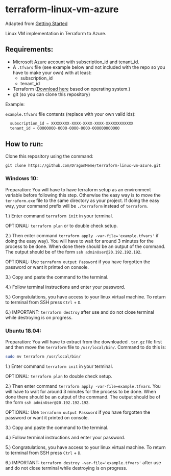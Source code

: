 # terraform-linux-vm-azure

Adapted from [Getting Started](https://learn.hashicorp.com/terraform?track=azure#azure)

Linux VM implementation in Terraform to Azure.

## Requirements: 
* Microsoft Azure account with subscription_id and tenant_id.
* A `.tfvars` file (see example below and not included with the repo so you have to make your own) with at least:
  * subscription_id
  * tenant_id
* Terraform ([Download here](https://www.terraform.io/downloads.html) based on operating system.)
* git (so you can clone this repository)
  
Example: 

`example.tfvars` file contents (replace with your own valid ids):
```tfvars
  subscription_id = XXXXXXXX-XXXX-XXXX-XXXX-XXXXXXXXXXXX
  tenant_id = OOOOOOOO-OOOO-OOOO-OOOO-OOOOOOOOOOOO
```

## How to run: 

Clone this repository using the command:
```
git clone https://github.com/DragonMeme/terraform-linux-vm-azure.git
```

### Windows 10:
Preparation: You will have to have terraform setup as an environment variable before following this step.
Otherwise the easy way is to move the `terraform.exe` file to the same directory as your project.
If doing the easy way, your command prefix will be `./terraform` instead of `terraform`.

1.) Enter command `terraform init` in your terminal.

OPTIONAL: `terraform plan` or to double check setup.

2.) Then enter command `terraform apply -var-file='example.tfvars'` if doing the easy way). You will have to wait for around 3 minutes for the process to be done. When done there should be an output of the command. The output should be of the form `ssh adminUser@20.192.192.192`.

OPTIONAL: Use `terraform output Password` if you have forgotten the password or want it printed on console.

3.) Copy and paste the command to the terminal. 

4.) Follow terminal instructions and enter your password.

5.) Congratulations, you have access to your linux virtual machine. To return to terminal from SSH press `Ctrl` + `D`.

6.) IMPORTANT: `terraform destroy` after use and do not close terminal while destroying is on progress.

### Ubuntu 18.04: 
Preparation: You will have to extract from the downloaded `.tar.gz` file first and then move the `terraform` file to `/usr/local/bin/`. Command to do this is:
```bash
sudo mv terraform /usr/local/bin/
```

1.) Enter command `terraform init` in your terminal.

OPTIONAL: `terraform plan` to double check setup.

2.) Then enter command `terraform apply -var-file=example.tfvars`. You will have to wait for around 3 minutes for the process to be done. When done there should be an output of the command. The output should be of the form `ssh adminUser@20.192.192.192`.

OPTIONAL: Use `terraform output Password` if you have forgotten the password or want it printed on console.

3.) Copy and paste the command to the terminal. 

4.) Follow terminal instructions and enter your password.

5.) Congratulations, you have access to your linux virtual machine. To return to terminal from SSH press `Ctrl` + `D`.

6.) IMPORTANT: `terraform destroy -var-file='example.tfvars'` after use and do not close terminal while destroying is on progress.